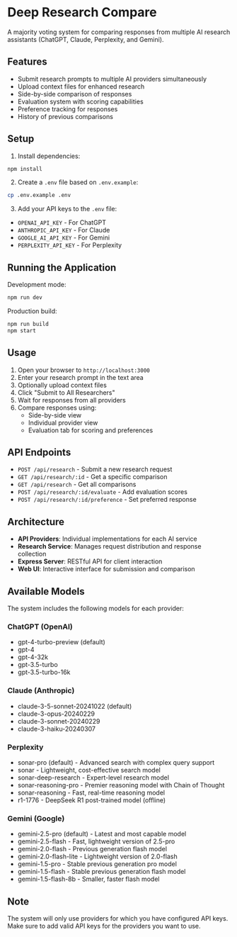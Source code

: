# Deep Research Compare

A majority voting system for comparing responses from multiple AI research assistants (ChatGPT, Claude, Perplexity, and Gemini).

## Features

- Submit research prompts to multiple AI providers simultaneously
- Upload context files for enhanced research
- Side-by-side comparison of responses
- Evaluation system with scoring capabilities
- Preference tracking for responses
- History of previous comparisons

## Setup

1. Install dependencies:
```bash
npm install
```

2. Create a `.env` file based on `.env.example`:
```bash
cp .env.example .env
```

3. Add your API keys to the `.env` file:
- `OPENAI_API_KEY` - For ChatGPT
- `ANTHROPIC_API_KEY` - For Claude
- `GOOGLE_AI_API_KEY` - For Gemini
- `PERPLEXITY_API_KEY` - For Perplexity

## Running the Application

Development mode:
```bash
npm run dev
```

Production build:
```bash
npm run build
npm start
```

## Usage

1. Open your browser to `http://localhost:3000`
2. Enter your research prompt in the text area
3. Optionally upload context files
4. Click "Submit to All Researchers"
5. Wait for responses from all providers
6. Compare responses using:
   - Side-by-side view
   - Individual provider view
   - Evaluation tab for scoring and preferences

## API Endpoints

- `POST /api/research` - Submit a new research request
- `GET /api/research/:id` - Get a specific comparison
- `GET /api/research` - Get all comparisons
- `POST /api/research/:id/evaluate` - Add evaluation scores
- `POST /api/research/:id/preference` - Set preferred response

## Architecture

- **API Providers**: Individual implementations for each AI service
- **Research Service**: Manages request distribution and response collection
- **Express Server**: RESTful API for client interaction
- **Web UI**: Interactive interface for submission and comparison

## Available Models

The system includes the following models for each provider:

### ChatGPT (OpenAI)
- gpt-4-turbo-preview (default)
- gpt-4
- gpt-4-32k
- gpt-3.5-turbo
- gpt-3.5-turbo-16k

### Claude (Anthropic)
- claude-3-5-sonnet-20241022 (default)
- claude-3-opus-20240229
- claude-3-sonnet-20240229
- claude-3-haiku-20240307

### Perplexity
- sonar-pro (default) - Advanced search with complex query support
- sonar - Lightweight, cost-effective search model
- sonar-deep-research - Expert-level research model
- sonar-reasoning-pro - Premier reasoning model with Chain of Thought
- sonar-reasoning - Fast, real-time reasoning model
- r1-1776 - DeepSeek R1 post-trained model (offline)

### Gemini (Google)
- gemini-2.5-pro (default) - Latest and most capable model
- gemini-2.5-flash - Fast, lightweight version of 2.5-pro
- gemini-2.0-flash - Previous generation flash model
- gemini-2.0-flash-lite - Lightweight version of 2.0-flash
- gemini-1.5-pro - Stable previous generation pro model
- gemini-1.5-flash - Stable previous generation flash model
- gemini-1.5-flash-8b - Smaller, faster flash model

## Note

The system will only use providers for which you have configured API keys. Make sure to add valid API keys for the providers you want to use.
